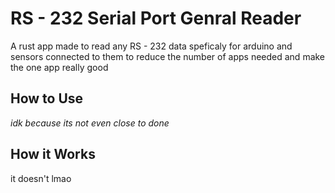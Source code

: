 # RS - 232 Serial Port Genral Reader
A rust app made to read any RS - 232 data speficaly for arduino and sensors connected to them to reduce the number of apps needed and make the one app really good
## How to Use
*idk because its not even close to done*
## How it Works
it doesn't lmao

